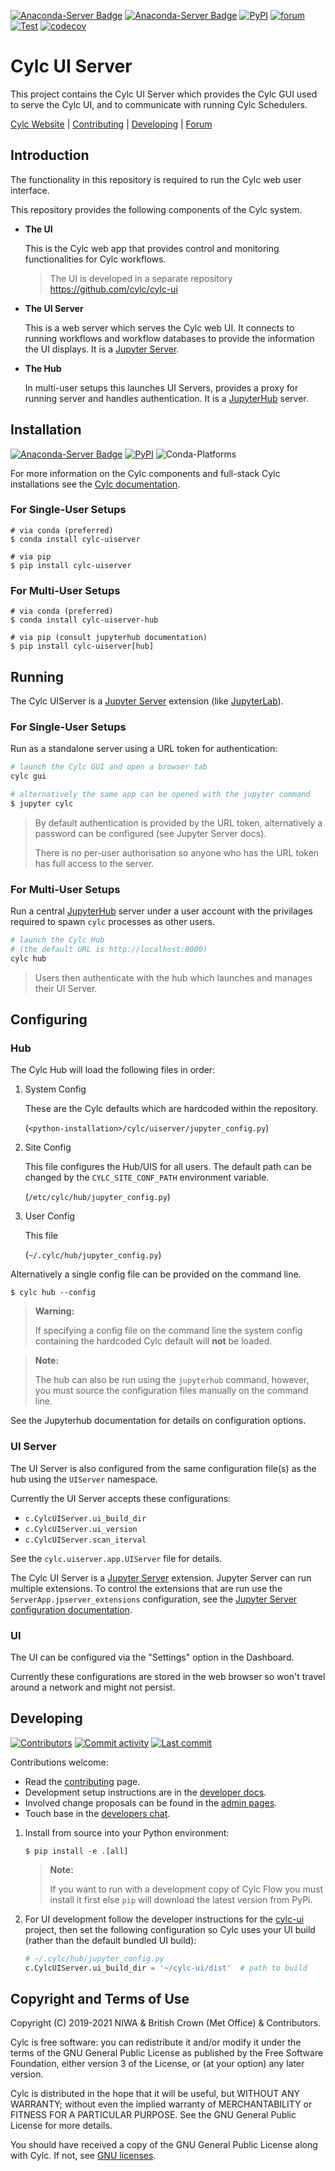 [![Anaconda-Server Badge](https://anaconda.org/conda-forge/cylc-uiserver/badges/version.svg)](https://anaconda.org/conda-forge/cylc-uiserver)
[![Anaconda-Server Badge](https://anaconda.org/conda-forge/cylc-uiserver/badges/downloads.svg)](https://anaconda.org/conda-forge/cylc-uiserver)
[![PyPI](https://img.shields.io/pypi/v/cylc-uiserver.svg?color=yellow)](https://pypi.org/project/cylc-uiserver/)
[![forum](https://img.shields.io/discourse/https/cylc.discourse.group/posts.svg)](https://cylc.discourse.group/)
[![Test](https://github.com/cylc/cylc-uiserver/actions/workflows/test.yml/badge.svg?branch=master&event=push)](https://github.com/cylc/cylc-uiserver/actions/workflows/test.yml)
[![codecov](https://codecov.io/gh/cylc/cylc-uiserver/branch/master/graph/badge.svg)](https://codecov.io/gh/cylc/cylc-uiserver)


# Cylc UI Server

This project contains the Cylc UI Server which provides the Cylc GUI
used to serve the Cylc UI, and to communicate with running Cylc Schedulers.

[Cylc Website](https://cylc.org/) |
[Contributing](CONTRIBUTING.md) |
[Developing](#Developing) |
[Forum](https://cylc.discourse.group/)


## Introduction

The functionality in this repository is required to run the Cylc web user
interface.

This repository provides the following components of the Cylc system.

* **The UI**

  This is the Cylc web app that provides control and monitoring functionalities
  for Cylc workflows.

  > The UI is developed in a separate repository https://github.com/cylc/cylc-ui

* **The UI Server**

  This is a web server which serves the Cylc web UI. It connects to running
  workflows and workflow databases to provide the information the UI displays.
  It is a [Jupyter Server](https://github.com/jupyter-server/jupyter_server).

* **The Hub**

  In multi-user setups this launches UI Servers, provides a proxy for running
  server and handles authentication. It is a
  [JupyterHub](https://github.com/jupyterhub/jupyterhub) server.


## Installation

[![Anaconda-Server Badge](https://anaconda.org/conda-forge/cylc-uiserver/badges/version.svg)](https://anaconda.org/conda-forge/cylc-uiserver)
[![PyPI](https://img.shields.io/pypi/v/cylc-uiserver.svg?color=yellow)](https://pypi.org/project/cylc-uiserver/)
![Conda-Platforms](https://img.shields.io/conda/pn/conda-forge/cylc-uiserver)

For more information on the Cylc components and full-stack Cylc installations
see the
[Cylc documentation](https://cylc.github.io/cylc-doc/latest/html/installation.html).

### For Single-User Setups

```console
# via conda (preferred)
$ conda install cylc-uiserver

# via pip
$ pip install cylc-uiserver
```

### For Multi-User Setups

```console
# via conda (preferred)
$ conda install cylc-uiserver-hub

# via pip (consult jupyterhub documentation)
$ pip install cylc-uiserver[hub]
```


## Running

The Cylc UIServer is a
[Jupyter Server](https://github.com/jupyter-server/jupyter_server)
extension (like [JupyterLab](https://github.com/jupyterlab/jupyterlab)).

### For Single-User Setups

Run as a standalone server using a URL token for authentication:

```bash
# launch the Cylc GUI and open a browser tab
cylc gui

# alternatively the same app can be opened with the jupyter command
$ jupyter cylc
```

> By default authentication is provided by the URL token, alternatively a
> password can be configured (see Jupyter Server docs).
>
> There is no per-user authorisation so anyone who has the URL token has full
> access to the server.

### For Multi-User Setups

Run a central [JupyterHub](https://github.com/jupyterhub/jupyterhub) server
under a user account with the privilages required to spawn `cylc` processes as
other users.

```bash
# launch the Cylc Hub
# (the default URL is http://localhost:8000)
cylc hub
```

> Users then authenticate with the hub which launches and manages their UI
> Server.


## Configuring

### Hub

The Cylc Hub will load the following files in order:

1) System Config

   These are the Cylc defaults which are hardcoded within the repository.

   (`<python-installation>/cylc/uiserver/jupyter_config.py`)

2) Site Config

   This file configures the Hub/UIS for all users. The default path can be
   changed by the ``CYLC_SITE_CONF_PATH`` environment variable.

   (`/etc/cylc/hub/jupyter_config.py`)

3) User Config

   This file

   (`~/.cylc/hub/jupyter_config.py`)

Alternatively a single config file can be provided on the command line.

```console
$ cylc hub --config
```

> **Warning:**
>
> If specifying a config file on the command line the system config containing
> the hardcoded Cylc default will **not** be loaded.

> **Note:**
>
> The hub can also be run using the ``jupyterhub`` command, however, you
> must source the configuration files manually on the command line.

See the Jupyterhub documentation for details on configuration options.

### UI Server

The UI Server is also configured from the same configuration file(s) as the hub
using the `UIServer` namespace.

Currently the UI Server accepts these configurations:

* `c.CylcUIServer.ui_build_dir`
* `c.CylcUIServer.ui_version`
* `c.CylcUIServer.scan_iterval`

See the `cylc.uiserver.app.UIServer` file for details.

The Cylc UI Server is a
[Jupyter Server](https://github.com/jupyter-server/jupyter_server) extension.
Jupyter Server can run multiple extensions. To control the extensions that
are run use the `ServerApp.jpserver_extensions` configuration, see the 
[Jupyter Server configuration documentation](https://jupyter-server.readthedocs.io/en/latest/other/full-config.html#other-full-config).

### UI

The UI can be configured via the "Settings" option in the Dashboard.

Currently these configurations are stored in the web browser so won't travel
around a network and might not persist.


## Developing

[![Contributors](https://img.shields.io/github/contributors/cylc/cylc-uiserver.svg?color=9cf)](https://github.com/cylc/cylc-uiserver/graphs/contributors)
[![Commit activity](https://img.shields.io/github/commit-activity/m/cylc/cylc-uiserver.svg?color=yellowgreen)](https://github.com/cylc/cylc-uiserver/commits/master)
[![Last commit](https://img.shields.io/github/last-commit/cylc/cylc-uiserver.svg?color=ff69b4)](https://github.com/cylc/cylc-uiserver/commits/master)

Contributions welcome:

* Read the [contributing](CONTRIBUTING.md) page.
* Development setup instructions are in the
  [developer docs](https://cylc.github.io/cylc-admin/#cylc-8-developer-docs).
* Involved change proposals can be found in the
  [admin pages](https://cylc.github.io/cylc-admin/#change-proposals).
* Touch base in the
  [developers chat](https://matrix.to/#/#cylc-general:matrix.org).

1) Install from source into your Python environment:

   ```console
   $ pip install -e .[all]
   ```

   > **Note:**
   >
   > If you want to run with a development copy of Cylc Flow you must install
   > it first else `pip` will download the latest version from PyPi.

2) For UI development follow the developer instructions for the
   [cylc-ui](https://github.com/cylc/cylc-ui) project, then
   set the following configuration so Cylc uses your UI build
   (rather than the default bundled UI build):

   ```python
   # ~/.cylc/hub/jupyter_config.py
   c.CylcUIServer.ui_build_dir = '~/cylc-ui/dist'  # path to build
   ```

## Copyright and Terms of Use

Copyright (C) 2019-<span actions:bind='current-year'>2021</span> NIWA & British Crown (Met Office) & Contributors.

Cylc is free software: you can redistribute it and/or modify it under the terms
of the GNU General Public License as published by the Free Software Foundation,
either version 3 of the License, or (at your option) any later version.

Cylc is distributed in the hope that it will be useful, but WITHOUT ANY
WARRANTY; without even the implied warranty of MERCHANTABILITY or FITNESS FOR A
PARTICULAR PURPOSE. See the GNU General Public License for more details.

You should have received a copy of the GNU General Public License along with
Cylc. If not, see [GNU licenses](http://www.gnu.org/licenses/).
